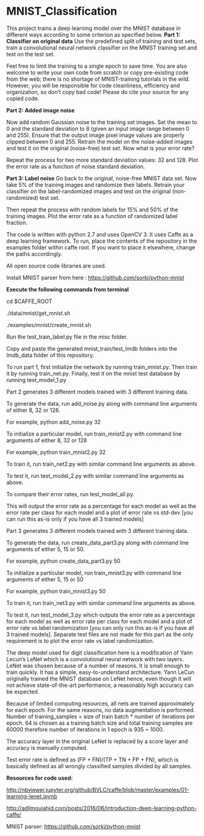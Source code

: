 # MNIST_Classification
This project trains a deep learning model over the MNIST database in different ways according to some criterion as specified below. 
**Part 1: Classifier on original data**
Use the predefined split of training and test sets, train a convolutional neural network classifier on the MNIST training set and test on the test set.

Feel free to limit the training to a single epoch to save time. You are also welcome to write your own code from scratch or copy pre-existing code from the web; there is no shortage of MNIST-training tutorials in the wild. However, you will be responsible for code cleanliness, efficiency and organization, so don’t copy bad code! Please do cite your source for any copied code.

**Part 2: Added image noise**

Now add random Gaussian noise to the training set images. Set the mean to 0 and the standard deviation to 8 (given an input image range between 0 and 255). Ensure that the output image pixel image values are properly clipped between 0 and 255. Retrain the model on the noise-added images and test it on the original (noise-free) test set. Now what is your error rate?

Repeat the process for two more standard deviation values: 32 and 128. Plot the error rate as a function of noise standard deviation.

**Part 3: Label noise**
Go back to the original, noise-free MNIST data set. Now take 5% of the training images and randomize their labels. Retrain your classifier on the label-randomized images and test on the original (non-randomized) test set.

Then repeat the process with random labels for 15% and 50% of the training images. Plot the error rate as a function of randomized label fraction.



The code is written with python 2.7 and uses OpenCV 3. It uses Caffe as a deep learning framework.
To run, place the contents of the repository in the examples folder within caffe root. If you want to place it elsewhere, change the paths accordingly. 

All open source code libraries are used. 

Install MNIST parser from here : 
https://github.com/sorki/python-mnist

**Execute the following commands from terminal**

cd $CAFFE_ROOT

./data/mnist/get_mnist.sh

./examples/mnist/create_mnist.sh

Run the test_train_label.py file in the misc folder.

Copy and paste the generated mnist_train/test_lmdb folders into the lmdb_data folder of this repository.

To run part 1, first initialize the network by running train_mnist.py. Then train it by running train_net.py. Finally, test it on the mnist test database by running test_model_1.py

Part 2 generates 3 different models trained with 3 different training data.

To generate the data, run add_noise.py along with command line arguments of either 8, 32 or 128. 

For example, python add_noise.py 32

To initialize a particular model, run train_mnist2.py with command line arguments of either 8, 32 or 128

For example, python train_mnist2.py 32

To train it, run train_net2.py with similar command line arguments as above. 

To test it, run test_model_2.py with similar command line arguments as above. 

To compare their error rates, run test_model_all.py. 

This will output the error rate as a percentage for each model as well as the error rate per class for each model and a plot of error rate vs std-dev [you can run this as-is only if you have all 3 trained models]

Part 3 generates 3 different models trained with 3 different training data. 

To generate the data, run create_data_part3.py along with command line arguments of either 5, 15 or 50. 

For example, python create_data_part3.py 50

To initialize a particular model, run train_mnist3.py with command line arguments of either 5, 15 or 50

For example, python train_mnist3.py 50

To train it, run train_net3.py with similar command line arguments as above. 

To test it, run test_model_3.py which outputs the error rate as a percentage for each model as well as error rate per class for each model and a plot of error rate vs label randomization [you can only run this as-is if you have all 3 trained models]. Separate test files are not made for this part as the only requirement is to plot the error rate vs label randomization. 

The deep model used for digit classification here is a modification of Yann Lecun’s LeNet which is a convolutional neural network with two layers. 
LeNet was chosen because of a number of reasons. It is small enough to train quickly. It has a simple, easy-to-understand architecture. Yann LeCun originally trained the MNIST database on LeNet hence, even though it will not achieve state-of-the-art performance, a reasonably high accuracy can be expected. 

Because of limited computing resources, all nets are trained approximately for each epoch. 
For the same reasons, no data augmentation is performed. 
Number of training_samples = size of train batch * number of iterations per epoch. 
64 is chosen as a training batch size and total training samples are 60000 therefore number of iterations in 1 epoch is 935 ~ 1000. 

The accuracy layer in the original LeNet is replaced by a score layer and accuracy is manually computed. 

Test error rate is defined as (FP + FN)/(TP + TN + FP + FN), which is basically defined as all wrongly classified samples divided by all samples. 


**Resources for code used:**

http://nbviewer.jupyter.org/github/BVLC/caffe/blob/master/examples/01-learning-lenet.ipynb

http://adilmoujahid.com/posts/2016/06/introduction-deep-learning-python-caffe/

MNIST parser:
https://github.com/sorki/python-mnist

















